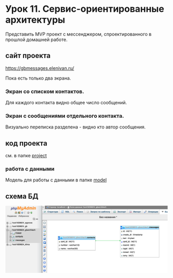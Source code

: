 # Урок 11. Сервис-ориентированные архитектуры

Представить MVP проект с мессенджером, спроектированного в прошлой домашней работе.

## сайт проекта

https://gbmessages.elenivan.ru/

Пока есть только два экрана.

### Экран со списком контактов.

Для каждого контакта видно общее число сообщений.

### Экран с сообщениями отдельного контакта.

Визуально переписка разделена - видно кто автор сообщения.

## код проекта

см. в папке [project](./project/)

### работа с данными

Модель для работы с данными в папке [model](./project/model/)

## схема БД

![database](./img/database.png)
